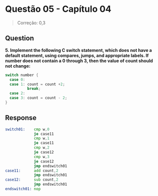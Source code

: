 # Questão 05 - Capítulo 04

> Correção: 0,3

## Question

**<p>5.  Implement the following C switch statement, which does not have a default statement, using compares, jumps, and appropriate labels. If number does not contain a 0 through 3, then the value of count should not change:</p>**

```c
switch number {
  case 0:
  case 1: count = count +2;
          break;
  case 2:
  case 3: count = count - 2;
}
```

## Response

```asm
switch01:    cmp w,0
             je case11
             cmp w,1
             je case11
             cmp w,2
             je case12
             cmp w,3
             je case12
             jmp endswitch01
case11:      add count,2
             jmp endswitch01
case12:      sub count,2
             jmp endswitch01
endswitch01: nop
```
